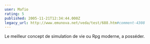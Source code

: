 ```yaml
---
user: Mafio
rating: 5
published: 2005-11-21T12:34:44.000Z
legacy_url: http://www.emunova.net/veda/test/688.htm#comment-4308
---
```

Le meilleur concept de simulation de vie ou Rpg moderne, a posséder.